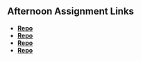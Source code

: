 ## Afternoon Assignment Links

* **[Repo](https://github.com/BlazeInGlory/<ASSIGNMENT_REPO>)**
* **[Repo](https://github.com/BlazeInGlory/<ASSIGNMENT_REPO>)**
* **[Repo](https://github.com/BlazeInGlory/<ASSIGNMENT_REPO>)**
* **[Repo](https://github.com/BlazeInGlory/<ASSIGNMENT_REPO>)**
